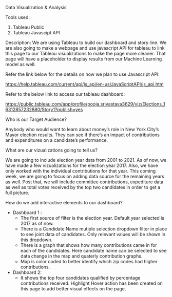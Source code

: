 Data Visualization & Analysis

Tools used:
1. Tableau Public
2. Tableau Javascipt API

Description:
We are using Tableau to build our dashboard and story line. We are also going to make a webpage and use javascript API for tableau to link this page to our Tableau visualizations to make the page more cleaner. That page will have a placeholder to display results from our Machine Learning model as well.

Refer the link below for the details on how we plan to use Javascript API:

https://help.tableau.com/current/api/js_api/en-us/JavaScriptAPI/js_api.htm

Refer to the below link to access our tableau dashboard:

https://public.tableau.com/app/profile/pooja.srivastava3629/viz/Elections_16312857232880/Story1?publish=yes

Who is our Target Audience?

Anybody who would want to learn about money’s role in New York City’s Mayor election results. They can see if there’s an impact of contributions and expenditures on a candidate’s performance. 

What are our vizualizations going to tell us?

We are going to include election year data from 2001 to 2021. As of now, we have made a few vizualizations for the election year 2017. Also, we have only worked with the individual contributions for that year. This coming week, we are going to focus on adding data source for the remaining years as well. Post that, we will include committee contributions, expediture data as well as total votes received by the top two candidates in order to get a full picture. 

How do we add interactive elements to our dashboard?

- Dashboard 1 : 
    - The first source of filter is the election year. Default year selected is 2017 as of now.
    - There is a Candidate Name mutiple selection dropdown filter in place to see joint data of candidates. Only relevant values will be shown in this dropdown.
    - There is a graph that shows how many contributions came in for each of the candidates. Here candidate name can be selected to see data change in the map and quaterly contribution graphs.
    - Map is color coded to better identify which zip codes had higher contributions.
- Dashboard 2: 
    - It shows the top four candidates qualified by percentage contributions received. Highlight Hover action has been created on this page to add better visual effects on the page.
